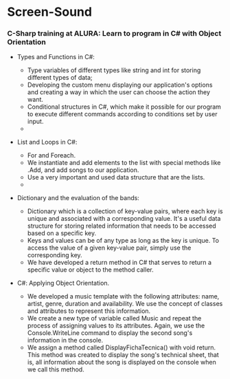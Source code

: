 ﻿# Screen-Sound
### C-Sharp training at ALURA: Learn to program in C# with Object Orientation

- Types and Functions in C#:
    - Type variables of different types like string and int for storing different types of data;
    - Developing the custom menu displaying our application's options and creating a way in which the user can choose the action they want.
    - Conditional structures in C#, which make it possible for our program to execute different commands according to conditions set by user input.
    - 
- List and Loops in C#:
    - For and Foreach.
    - We instantiate and add elements to the list with special methods like .Add, and add songs to our application.
    - Use a very important and used data structure that are the lists.
    - 
- Dictionary and the evaluation of the bands:
    - Dictionary which is a collection of key-value pairs, where each key is unique and associated with a corresponding value. It's a useful data structure for storing related information that needs to be accessed based on a specific key.
    - Keys and values ​​can be of any type as long as the key is unique. To access the value of a given key-value pair, simply use the corresponding key.
    - We have developed a return method in C# that serves to return a specific value or object to the method caller.
 
- C#: Applying Object Orientation.
    - We developed a music template with the following attributes: name, artist, genre, duration and availability. We use the concept of classes and attributes to represent this information.
    - We create a new type of variable called Music and repeat the process of assigning values ​​to its attributes. Again, we use the Console.WriteLine command to display the second song's information in the console.
    - We assign a method called DisplayFichaTecnica() with void return. This method was created to display the song's technical sheet, that is, all information about the song is displayed on the console when we call this method.
  